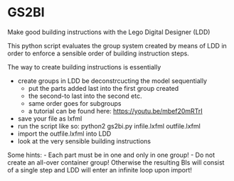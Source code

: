 # GS2BI
Make good building instructions with the Lego Digital Designer (LDD)

This python script evaluates the group system created by means of LDD in order
to enforce a sensible order of building instruction steps.

The way to create building instructions is essentially 

  * create groups in LDD be deconstrcucting the model sequentially
      - put the parts added last into the first group created 
      - the second-to last into the second etc.
      - same order goes for subgroups
      - a tutorial can be found here: https://youtu.be/mbef20mRTrI
  * save your file as lxfml
  * run the script like so:
       python2 gs2bi.py infile.lxfml outfile.lxfml
  * import the outfile.lxfml into LDD
  * look at the very sensible building instructions
  
  Some hints:
    - Each part must be in one and only in one group!
    - Do not create an all-over container group! Otherwise the resulting BIs 
      will consist of a single step and LDD will enter an infinite loop upon import!
      
    
      
